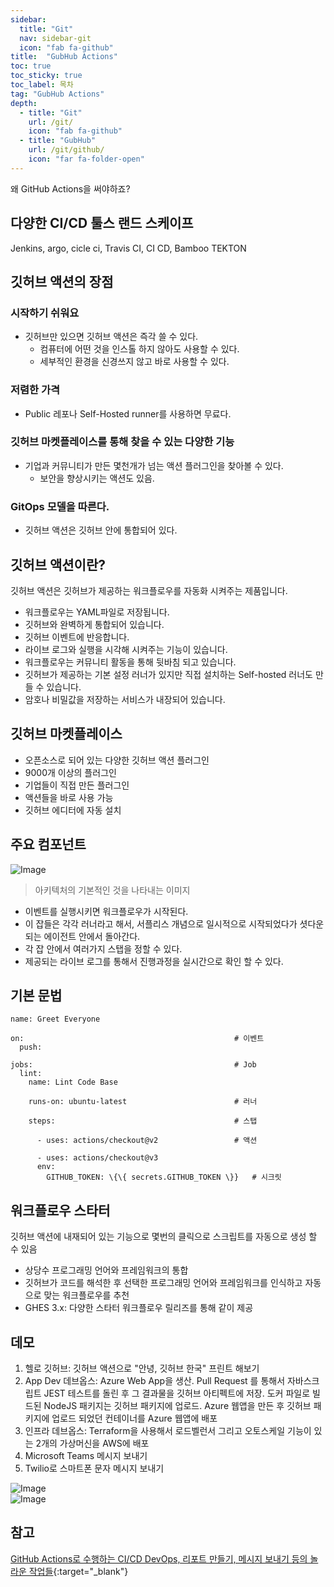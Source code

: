 ```yaml
---
sidebar:
  title: "Git"
  nav: sidebar-git
  icon: "fab fa-github"
title:  "GubHub Actions"
toc: true
toc_sticky: true
toc_label: 목차
tag: "GubHub Actions"
depth: 
  - title: "Git"
    url: /git/
    icon: "fab fa-github"
  - title: "GubHub"
    url: /git/github/
    icon: "far fa-folder-open"
---
```

왜 GitHub Actions을 써야하죠?

## 다양한 CI/CD 툴스 랜드 스케이프
Jenkins, argo, cicle ci, Travis CI, CI CD, Bamboo TEKTON

## 깃허브 액션의 장점
### 시작하기 쉬워요
- 깃허브만 있으면 깃허브 액션은 즉각 쓸 수 있다.
  - 컴퓨터에 어떤 것을 인스톨 하지 않아도 사용할 수 있다.
  - 세부적인 환경을 신경쓰지 않고 바로 사용할 수 있다.

### 저렴한 가격
- Public 레포나 Self-Hosted runner를 사용하면 무료다.

### 깃허브 마켓플레이스를 통해 찾을 수 있는 다양한 기능
- 기업과 커뮤니티가 만든 몇천개가 넘는 액션 플러그인을 찾아볼 수 있다.
  - 보안을 향상시키는 액션도 있음.
  
### GitOps 모델을 따른다.
- 깃허브 액션은 깃허브 안에 통합되어 있다.

## 깃허브 액션이란?
깃허브 액션은 깃허브가 제공하는 워크플로우를 자동화 시켜주는 제품입니다.
- 워크플로우는 YAML파일로 저장됩니다.
- 깃허브와 완벽하게 통합되어 있습니다.
- 깃허브 이벤트에 반응합니다.
- 라이브 로그와 실행을 시각해 시켜주는 기능이 있습니다.
- 워크플로우는 커뮤니티 활동을 통해 뒷바침 되고 있습니다.
- 깃허브가 제공하는 기본 설정 러너가 있지만 직접 설치하는 Self-hosted 러너도 만들 수 있습니다.
- 암호나 비밀값을 저장하는 서비스가 내장되어 있습니다.

## 깃허브 마켓플레이스
- 오픈소스로 되어 있는 다양한 깃허브 액션 플러그인
- 9000개 이상의 플러그인
- 기업들이 직접 만든 플러그인
- 액션들을 바로 사용 가능
- 깃허브 에디터에 자동 설치

## 주요 컴포넌트
![Image](https://drive.google.com/uc?export=view&id=1cWsMETmyOKDIfHbxQJ87YT6habN_HHxo)  
> 아키텍처의 기본적인 것을 나타내는 이미지

- 이벤트를 실행시키면 워크플로우가 시작된다.
- 이 잡들은 각각 러너라고 해서, 서플리스 개념으로 일시적으로 시작되었다가 셧다운되는 에이전트 안에서 돌아간다.
- 각 잡 안에서 여러가지 스탭을 정할 수 있다.
- 제공되는 라이브 로그를 통해서 진행과정을 실시간으로 확인 할 수 있다.

## 기본 문법
```
name: Greet Everyone

on:                                               # 이벤트
  push: 

jobs:                                             # Job 
  lint:
    name: Lint Code Base

    runs-on: ubuntu-latest                        # 러너

    steps:                                        # 스탭
    
      - uses: actions/checkout@v2                 # 액션
      
      - uses: actions/checkout@v3
      env:
        GITHUB_TOKEN: \{\{ secrets.GITHUB_TOKEN \}}   # 시크릿
```

## 워크플로우 스타터
깃허브 액션에 내재되어 있는 기능으로 몇번의 클릭으로 스크립트를 자동으로 생성 할 수 있음
- 상당수 프로그래밍 언어와 프레임워크의 통합
- 깃허브가 코드를 해석한 후 선택한 프로그래밍 언어와 프레임워크를 인식하고 자동으로 맞는 워크플로우를 추천
- GHES 3.x: 다양한 스타터 워크플로우 릴리즈를 통해 같이 제공

## 데모
1. 헬로 깃허브: 깃허브 액션으로 "안녕, 깃허브 한국" 프린트 해보기
2. App Dev 데브옵스: Azure Web App을 생산. Pull Request 를 통해서 자바스크립트 JEST 테스트를 돌린 후 그 결과물을 깃허브 아티펙트에 저장.
  도커 파일로 빌드된 NodeJS 패키지는 깃허브 패키지에 업로드. Azure 웹앱을 만든 후 깃허브 패키지에 업로드 되었던 컨테이너를 Azure 웹앱에 배포
3. 인프라 데브옵스: Terraform을 사용해서 로드벨런서 그리고 오토스케일 기능이 있는 2개의 가상머신을 AWS에 배포
4. Microsoft Teams 메시지 보내기
5. Twilio로 스마트폰 문자 메시지 보내기

![Image](https://drive.google.com/uc?export=view&id=111OL9i8xzrq0MAYzYUboSyJZTYYoXgTu)  
![Image](https://drive.google.com/uc?export=view&id=1PL3-emCf3QXRJ3ubc7KVtBsK-N0DvIi2)

## 참고
[<i class="fas fa-link"></i> GitHub Actions로 수행하는 CI/CD DevOps, 리포트 만들기, 메시지 보내기 등의 놀라운 작업들](https://www.youtube.com/watch?v=356L7uv_W8Q){:target="_blank"}
